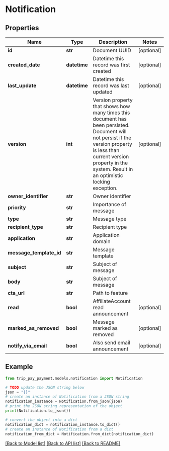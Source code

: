 # Notification


## Properties

Name | Type | Description | Notes
------------ | ------------- | ------------- | -------------
**id** | **str** | Document UUID | [optional] 
**created_date** | **datetime** | Datetime this record was first created | [optional] 
**last_update** | **datetime** | Datetime this record was last updated | [optional] 
**version** | **int** | Version property that shows how many times this document has been persisted. Document will not persist if the version property is less than current version property in the system. Result in an optimistic locking exception. | [optional] 
**owner_identifier** | **str** | Owner identifier | 
**priority** | **str** | Importance of message | 
**type** | **str** | Message type | 
**recipient_type** | **str** | Recipient type | 
**application** | **str** | Application domain | 
**message_template_id** | **str** | Message template | 
**subject** | **str** | Subject of message | 
**body** | **str** | Subject of message | 
**cta_url** | **str** | Path to feature | 
**read** | **bool** | AffiliateAccount read announcement | [optional] 
**marked_as_removed** | **bool** | Message marked as removed | [optional] 
**notify_via_email** | **bool** | Also send email announcement | [optional] 

## Example

```python
from trip_pay_payment.models.notification import Notification

# TODO update the JSON string below
json = "{}"
# create an instance of Notification from a JSON string
notification_instance = Notification.from_json(json)
# print the JSON string representation of the object
print(Notification.to_json())

# convert the object into a dict
notification_dict = notification_instance.to_dict()
# create an instance of Notification from a dict
notification_from_dict = Notification.from_dict(notification_dict)
```
[[Back to Model list]](../README.md#documentation-for-models) [[Back to API list]](../README.md#documentation-for-api-endpoints) [[Back to README]](../README.md)


